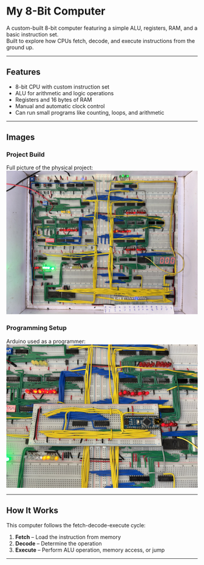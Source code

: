 # My 8-Bit Computer

A custom-built 8-bit computer featuring a simple ALU, registers, RAM, and a basic instruction set.  
Built to explore how CPUs fetch, decode, and execute instructions from the ground up.

---

## Features
- 8-bit CPU with custom instruction set  
- ALU for arithmetic and logic operations  
- Registers and 16 bytes of RAM  
- Manual and automatic clock control  
- Can run small programs like counting, loops, and arithmetic

---

## Images

### Project Build
Full picture of the physical project:  
![Project Build](images/project_build.jpeg)

### Programming Setup
Arduino used as a programmer:  
![Arduino Programmer](images/arduino_programmer.jpeg)

---

## How It Works
This computer follows the fetch-decode-execute cycle:
1. **Fetch** – Load the instruction from memory  
2. **Decode** – Determine the operation  
3. **Execute** – Perform ALU operation, memory access, or jump  

---
